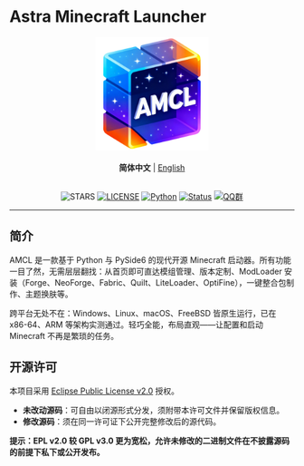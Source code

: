 # Astra Minecraft Launcher

<div align="center">
<img src="../logo.png" width="200" height="200"  alt="logo"/>
<br><br>
<strong>简体中文</strong> | <a href="../README.md">English</a>
<br><br>

![STARS](https://img.shields.io/github/stars/AMCL-dev/AMCL?color=yellow&label=GitHub%20Stars )
[![LICENSE](https://img.shields.io/badge/LICENSE-EPLV2-default )](https://github.com/AMCL-dev/AMCL/blob/main/LICENSE )
[![Python](https://img.shields.io/badge/Python-3.10+-blue.svg )](https://www.python.org )
[![Status](https://img.shields.io/badge/状态-开发中-yellow.svg )]()
[![QQ群](https://custom-icon-badges.demolab.com/badge/QQ群-1063633238-006BF2?style=flat&logo=tencent-qq )](https://qm.qq.com/q/3MricOCvks )

</div>

---

## 简介  
AMCL 是一款基于 Python 与 PySide6 的现代开源 Minecraft 启动器。所有功能一目了然，无需层层翻找：从首页即可直达模组管理、版本定制、ModLoader 安装（Forge、NeoForge、Fabric、Quilt、LiteLoader、OptiFine），一键整合包制作、主题换肤等。

跨平台无处不在：Windows、Linux、macOS、FreeBSD 皆原生运行，已在 x86-64、ARM 等架构实测通过。轻巧全能，布局直观——让配置和启动 Minecraft 不再是繁琐的任务。

## 开源许可  
本项目采用 [Eclipse Public License v2.0](https://www.eclipse.org/legal/epl-2.0/ ) 授权。

- **未改动源码**：可自由以闭源形式分发，须附带本许可文件并保留版权信息。  
- **修改源码**：须在同一许可证下公开完整修改后的源代码。

**提示：EPL v2.0 较 GPL v3.0 更为宽松，允许未修改的二进制文件在不披露源码的前提下私下或公开发布。**